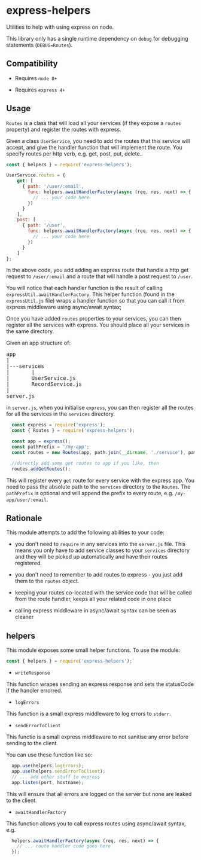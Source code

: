 # express-helpers

Utilities to help with using express on node.

This library only has a single runtime dependency on `debug` for debugging statements (`DEBUG=Routes`).

## Compatibility

- Requires `node 8+`

- Requires `express 4+`

## Usage

`Routes` is a class that will load all your services (if they expose a `routes` property) and register the routes with
express.

Given a class `UserService`, you need to add the routes that this service will accept, and give the handler function
that will implement the route.
You specify routes per http verb, e.g. get, post, put, delete..

```javascript
const { helpers } = require('express-helpers');

UserService.routes = {
    get: [
      { path: '/user/:email',
        func: helpers.awaitHandlerFactory(async (req, res, next) => {
          // ... your code here
        })
      }
    ],
    post: [
      { path: '/user',
        func: helpers.awaitHandlerFactory(async (req, res, next) => {
          // ... your code here
        })
      }
    ]
};
```

In the above code, you add adding an express route that handle a http get request to `/user/:email` and a route that
will handle a post request to `/user`.

You will notice that each handler function is the result of calling `expressUtil.awaitHandlerFactory`. This helper
function (found in the `expressUtil.js` file) wraps a handler function so that you can call it from express middleware
using async/await syntax;

Once you have added `routes` properties to your services, you can then register all the services with express. You
should place all your services in the same directory.

Given an app structure of:

<pre>
app
|
|---services
|       |
|       UserService.js
|       RecordService.js
|
server.js
</pre>

in `server.js`, when you initialise `express`, you can then register all the routes for all the services in the 
`services` directory.

```javascript
  const express = require('express');
  const { Routes } = require('express-helpers');

  const app = express();
  const pathPrefix = '/my-app';
  const routes = new Routes(app, path.join(__dirname, './service'), pathPrefix);

  //directly add some get routes to app if you like, then
  routes.addGetRoutes();
```

This will register every `get` route for every service with the express app.
You need to pass the absolute path to the `services` directory to the `Routes`.
The `pathPrefix` is optional and will append the prefix to every route, e.g. `/my-app/user/:email`.

## Rationale

This module attempts to add the following abilities to your code:

- you don't need to `require` in any services into the `server.js` file. This means you only have to add service classes to your `services` directory and they will be picked up automatically and have their routes registered.

- you don't need to remember to add routes to express - you just add them to the `routes` object.

- keeping your routes co-located with the service code that will be called from the route handler, keeps all your related code in one place

- calling express middleware in async/await syntax can be seen as cleaner

## helpers

This module exposes some small helper functions.
To use the module:

```javascript
const { helpers } = require('express-helpers');`
```

- `writeResponse`

This function wrapes sending an express response and sets the statusCode if the handler errorred.

- `logErrors`

This function is a small express middleware to log errors to `stderr`.

- `sendErrorToClient`

This functio is a small express middleware to not sanitise any error before sending to the client.

You can use these function like so:

```javascript
  app.use(helpers.logErrors);
  app.use(helpers.sendErrorToClient);
  // ... add other stuff to express
  app.listen(port, hostname);
```

This will ensure that all errors are logged on the server but none are leaked to the client.

- `awaitHandlerFactory`

This function allows you to call express routes using async/await syntax, e.g.

```javascript
  helpers.awaitHandlerFactory(async (req, res, next) => {
    // ... route handler code goes here
  });
```
